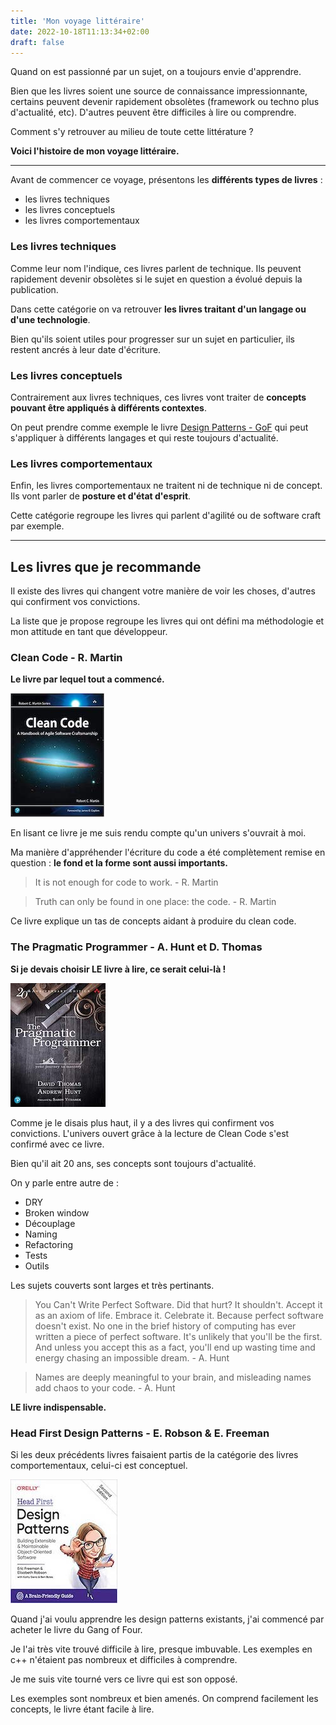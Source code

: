 ```yaml
---
title: 'Mon voyage littéraire'
date: 2022-10-18T11:13:34+02:00
draft: false
---
```


Quand on est passionné par un sujet, on a toujours envie d'apprendre.

Bien que les livres soient une source de connaissance impressionnante, certains peuvent devenir rapidement obsolètes (framework ou techno plus d'actualité, etc). D'autres peuvent être difficiles à lire ou comprendre.

Comment s'y retrouver au milieu de toute cette littérature ?

**Voici l'histoire de mon voyage littéraire.**

---

Avant de commencer ce voyage, présentons les **différents types de livres** :

- les livres techniques
- les livres conceptuels
- les livres comportementaux

### Les livres techniques

Comme leur nom l'indique, ces livres parlent de technique. Ils peuvent rapidement devenir obsolètes si le sujet en question a évolué depuis la publication.

Dans cette catégorie on va retrouver **les livres traitant d'un langage ou d'une technologie**.

Bien qu'ils soient utiles pour progresser sur un sujet en particulier, ils restent ancrés à leur date d'écriture.

### Les livres conceptuels

Contrairement aux livres techniques, ces livres vont traiter de **concepts pouvant être appliqués à différents contextes**.

On peut prendre comme exemple le livre [Design Patterns - GoF](https://www.amazon.fr/design-patterns-elements-reusable-object-oriented/dp/0201633612) qui peut s'appliquer à différents langages et qui reste toujours d'actualité.

### Les livres comportementaux

Enfin, les livres comportementaux ne traitent ni de technique ni de concept. Ils vont parler de **posture et d'état d'esprit**.

Cette catégorie regroupe les livres qui parlent d'agilité ou de software craft par exemple.

---

## Les livres que je recommande

Il existe des livres qui changent votre manière de voir les choses, d'autres qui confirment vos convictions.

La liste que je propose regroupe les livres qui ont défini ma méthodologie et mon attitude en tant que développeur.

### Clean Code - R. Martin

**Le livre par lequel tout a commencé.**

![Clean Code](images/clean_code.jpg)

En lisant ce livre je me suis rendu compte qu'un univers s'ouvrait à moi.

Ma manière d'appréhender l'écriture du code a été complètement remise en question : **le fond et la forme sont aussi importants.**

> It is not enough for code to work. - R. Martin

> Truth can only be found in one place: the code. - R. Martin

Ce livre explique un tas de concepts aidant à produire du clean code.

### The Pragmatic Programmer - A. Hunt et D. Thomas

**Si je devais choisir LE livre à lire, ce serait celui-là !**

![The pragmatic Programmer](images/prag_prog.jpg)

Comme je le disais plus haut, il y a des livres qui confirment vos convictions. L'univers ouvert grâce à la lecture de Clean Code s'est confirmé avec ce livre.

Bien qu'il ait 20 ans, ses concepts sont toujours d'actualité.

On y parle entre autre de :

- DRY
- Broken window
- Découplage
- Naming
- Refactoring
- Tests
- Outils

Les sujets couverts sont larges et très pertinants.

> You Can't Write Perfect Software. Did that hurt? It shouldn't. Accept it as an axiom of life. Embrace it. Celebrate it. Because perfect software doesn't exist. No one in the brief history of computing has ever written a piece of perfect software. It's unlikely that you'll be the first. And unless you accept this as a fact, you'll end up wasting time and energy chasing an impossible dream. - A. Hunt

> Names are deeply meaningful to your brain, and misleading names add chaos to your code. - A. Hunt

**LE livre indispensable.**

### Head First Design Patterns - E. Robson & E. Freeman

Si les deux précédents livres faisaient partis de la catégorie des livres comportementaux, celui-ci est conceptuel.

![Design Patterns](images/design_patterns.jpg)

Quand j'ai voulu apprendre les design patterns existants, j'ai commencé par acheter le livre du Gang of Four.

Je l'ai très vite trouvé difficile à lire, presque imbuvable. Les exemples en c++ n'étaient pas nombreux et difficiles à comprendre.

Je me suis vite tourné vers ce livre qui est son opposé.

Les exemples sont nombreux et bien amenés. On comprend facilement les concepts, le livre étant facile à lire.
